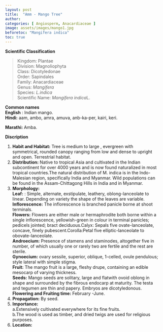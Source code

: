 ```yaml
---
layout: post
title:  "Amm - Mango Tree"
author:
categories: [ Angiosperm, Anacardiaceae ]
image: assets/images/mango1.jpg
beforetoc: "Mangifera indica"
toc: true
---
```


**Scientific Classification**  
>Kingdom:			Plantae  
>Division:			Magnoliophyta  
>Class:				Dicotyledonae  
>Order:				Sapindales  
>Family:			Anacardiaceae  
>Genus:				*Mangifera*  
>Species:			*L.indica*  
>Scientific Name:	*Mangifera indica*L.  

**Common names**  
**English** : Indian mango.  
**Hindi:** aam, ambo, amra, amuva, anb-ka-per, kairi, keri.  

**Marathi:** Amba.  
  
**Discription**  
1. **Habit and Habitat:** Tree is medium to large , evergreen with symmetrical, rounded canopy ranging from low and dense to upright and open. Terrestrial habitat.  
2. **Distribution:** Native to tropical Asia and cultivated in the Indian subcontinent for over 4000 years and is now found naturalized in most tropical countries.The natural distribution of M. indica is in the Indo-Malesian region, specifically India and Myanmar. Wild populations can be found in the Assam-Chittagong Hills in India and in Myanmar.  
3. **Morphology:**  
**Leaf:** : Simple, alternate, exstipulate, leathery, oblong-lanceolate to linear. Depending on variety the shape of the leaves are variable.  
**Inflorescence:** The inflorescence is branched panicle borne at shoot terminals.  
**Flowers:** Flowers are either male or hermaphrodite both borne within a single inflorescence, yellowish-green in colour in terminal panicles; pedicels jointed; bract deciduous.Calyx: Sepals  five ovate-lanceolate, concave, finely pubescent.Corolla:Petal five elliptic-lanceolate to obovate-lanceolate.  
**Androecium:** Presence of stamens and staminodes, altogether five in number, of which usually one or rarely two are fertile and the rest are sterile.  
**Gynoecium:** ovary sessile, superior, oblique, 1-celled, ovule pendulous; style lateral with simple stigma.  
**Fruit:** The mango fruit is a large, fleshy drupe, containing an edible mesocarp of varying thickness.  
**Seeds:** Mango seeds are solitary, large and flatwith ovoid oblong in shape and      surrounded by the fibrous endocarp at maturity. The testa and tegumen are thin and papery. Embryos are dicotyledonous.  
**Flowering and Fruiting time:** February -June.  
4. **Propagation:** By seed.  
5. **Importance:**  
a.Extensively cultivated everywhere for its fine fruits.  
b.The wood is used as timber, and dried twigs are used for religious purposes.  
6. **Location:**  


